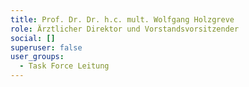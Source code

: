 ```yaml
---
title: Prof. Dr. Dr. h.c. mult. Wolfgang Holzgreve
role: Ärztlicher Direktor und Vorstandsvorsitzender
social: []
superuser: false
user_groups:
  - Task Force Leitung
---
```

